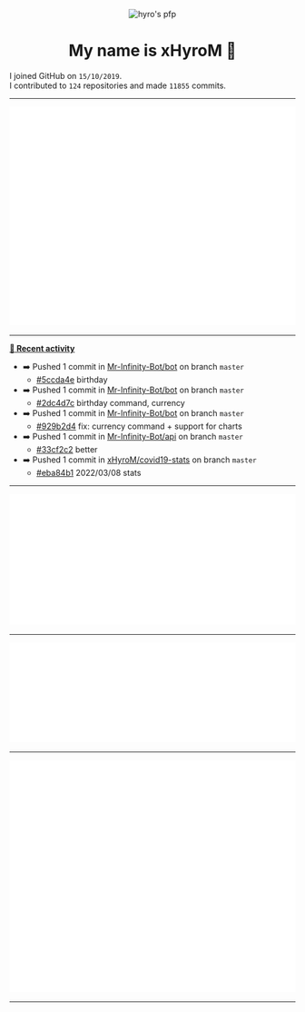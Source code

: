 <p align="center">
    <img src="https://avatars.githubusercontent.com/u/56601352" width="192" alt="hyro's pfp" />
    <h1 align="center">My name is xHyroM 👋</h1>
</p>

I joined GitHub on `15/10/2019`.  
I contributed to `124` repositories and made `11855` commits.  

___

<img src="https://github.com/xHyroM/xHyroM/blob/master/.cache/base.svg">

___

**[📰 Recent activity](https://github.com/xHyroM)**
* ➡️ Pushed 1 commit in [Mr-Infinity-Bot/bot](https://github.com/Mr-Infinity-Bot/bot) on branch `master`
  * [#5ccda4e](https://github.com/Mr-Infinity-Bot/bot/commit/5ccda4e) birthday
* ➡️ Pushed 1 commit in [Mr-Infinity-Bot/bot](https://github.com/Mr-Infinity-Bot/bot) on branch `master`
  * [#2dc4d7c](https://github.com/Mr-Infinity-Bot/bot/commit/2dc4d7c) birthday command, currency
* ➡️ Pushed 1 commit in [Mr-Infinity-Bot/bot](https://github.com/Mr-Infinity-Bot/bot) on branch `master`
  * [#929b2d4](https://github.com/Mr-Infinity-Bot/bot/commit/929b2d4) fix: currency command + support for charts
* ➡️ Pushed 1 commit in [Mr-Infinity-Bot/api](https://github.com/Mr-Infinity-Bot/api) on branch `master`
  * [#33cf2c2](https://github.com/Mr-Infinity-Bot/api/commit/33cf2c2) better
* ➡️ Pushed 1 commit in [xHyroM/covid19-stats](https://github.com/xHyroM/covid19-stats) on branch `master`
  * [#eba84b1](https://github.com/xHyroM/covid19-stats/commit/eba84b1) 2022/03/08 stats


___

<img src="https://github.com/xHyroM/xHyroM/blob/master/.cache/isocalendar.svg">

___

<img src="https://github.com/xHyroM/xHyroM/blob/master/.cache/languages.svg">

___

<img src="https://github.com/xHyroM/xHyroM/blob/master/.cache/achievements.svg">

___